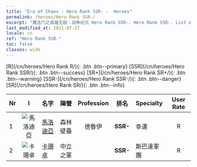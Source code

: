 ```yaml
---
title: "Era of Chaos - Hero Rank SSR- -  Heroes"
permalink: /heroes/Hero Rank SSR-/
excerpt: "魔法门之英雄无敌：战争纪元 Hero Rank SSR-. Hero Rank SSR-. List of Hero Rank  in Era of Chaos"
last_modified_at: 2021-07-27
locale: cn
ref: "Hero Rank SSR-"
toc: false
classes: wide
---
```

 [R](/cn/heroes/Hero Rank R/){: .btn .btn--primary} [SSR](/cn/heroes/Hero Rank SSR/){: .btn .btn--success} [SR+](/cn/heroes/Hero Rank SR+/){: .btn .btn--warning} [SSR-](/cn/heroes/Hero Rank SSR-/){: .btn .btn--danger} [SR](/cn/heroes/Hero Rank SR/){: .btn .btn--info} 

  | Nr |  I |    名字    |  陣營  |  Profession   |  排名  |    Specialty     | User Rate  | 
  |:---|:--:|:-----------|:-------:|:-------------:|:------:|:-----------------|:----:|
  | 1 | ![馬洛迪亞](/images/h/h_Melodia.jpg) | [馬洛迪亞](/cn/heroes/Melodia/) | 森林壁壘 | 德魯伊 | **SSR-** |  幸運 | R |
  | 2 | ![卡珊卓](/images/h/h_kashandela.jpg) | [卡珊卓](/cn/heroes/Kassandra/) | 中立之軍 |  | **SSR-** |  斯巴達軍團 | R |
